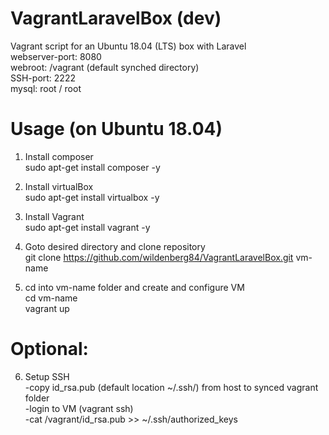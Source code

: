 # VagrantLaravelBox (dev)
Vagrant script for an Ubuntu 18.04 (LTS) box with Laravel  
webserver-port: 8080  
webroot: /vagrant (default synched directory)  
SSH-port: 2222  
mysql: root / root  

# Usage (on Ubuntu 18.04)
1. Install composer  
sudo apt-get install composer -y

2. Install virtualBox  
sudo apt-get install virtualbox -y

3. Install Vagrant  
sudo apt-get install vagrant -y

4. Goto desired directory and clone repository  
git clone https://github.com/wildenberg84/VagrantLaravelBox.git vm-name

5. cd into vm-name folder and create and configure VM  
cd vm-name  
vagrant up

# Optional:  
6. Setup SSH  
  -copy id_rsa.pub (default location ~/.ssh/) from host to synced vagrant folder  
  -login to VM (vagrant ssh)  
  -cat /vagrant/id_rsa.pub >> ~/.ssh/authorized_keys  
